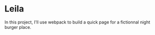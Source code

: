# Leila
In this project, I'll use webpack to build a quick page for a fictionnal night burger place.
